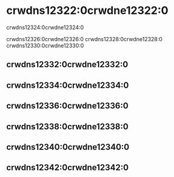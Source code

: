 # crwdns12322:0crwdne12322:0

crwdns12324:0crwdne12324:0

crwdns12326:0crwdne12326:0 crwdns12328:0crwdne12328:0 crwdns12330:0crwdne12330:0

## crwdns12332:0crwdne12332:0

## crwdns12334:0crwdne12334:0

## crwdns12336:0crwdne12336:0

## crwdns12338:0crwdne12338:0

## crwdns12340:0crwdne12340:0

## crwdns12342:0crwdne12342:0